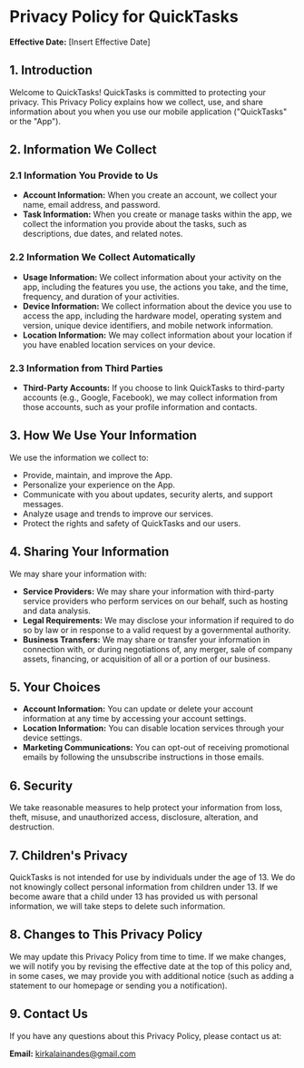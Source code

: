 # Privacy Policy for QuickTasks

**Effective Date:** [Insert Effective Date]

## 1. Introduction

Welcome to QuickTasks! QuickTasks is committed to protecting your privacy. This Privacy Policy explains how we collect, use, and share information about you when you use our mobile application ("QuickTasks" or the "App").

## 2. Information We Collect

### 2.1 Information You Provide to Us
- **Account Information:** When you create an account, we collect your name, email address, and password.
- **Task Information:** When you create or manage tasks within the app, we collect the information you provide about the tasks, such as descriptions, due dates, and related notes.

### 2.2 Information We Collect Automatically
- **Usage Information:** We collect information about your activity on the app, including the features you use, the actions you take, and the time, frequency, and duration of your activities.
- **Device Information:** We collect information about the device you use to access the app, including the hardware model, operating system and version, unique device identifiers, and mobile network information.
- **Location Information:** We may collect information about your location if you have enabled location services on your device.

### 2.3 Information from Third Parties
- **Third-Party Accounts:** If you choose to link QuickTasks to third-party accounts (e.g., Google, Facebook), we may collect information from those accounts, such as your profile information and contacts.

## 3. How We Use Your Information

We use the information we collect to:
- Provide, maintain, and improve the App.
- Personalize your experience on the App.
- Communicate with you about updates, security alerts, and support messages.
- Analyze usage and trends to improve our services.
- Protect the rights and safety of QuickTasks and our users.

## 4. Sharing Your Information

We may share your information with:
- **Service Providers:** We may share your information with third-party service providers who perform services on our behalf, such as hosting and data analysis.
- **Legal Requirements:** We may disclose your information if required to do so by law or in response to a valid request by a governmental authority.
- **Business Transfers:** We may share or transfer your information in connection with, or during negotiations of, any merger, sale of company assets, financing, or acquisition of all or a portion of our business.

## 5. Your Choices

- **Account Information:** You can update or delete your account information at any time by accessing your account settings.
- **Location Information:** You can disable location services through your device settings.
- **Marketing Communications:** You can opt-out of receiving promotional emails by following the unsubscribe instructions in those emails.

## 6. Security

We take reasonable measures to help protect your information from loss, theft, misuse, and unauthorized access, disclosure, alteration, and destruction.

## 7. Children's Privacy

QuickTasks is not intended for use by individuals under the age of 13. We do not knowingly collect personal information from children under 13. If we become aware that a child under 13 has provided us with personal information, we will take steps to delete such information.

## 8. Changes to This Privacy Policy

We may update this Privacy Policy from time to time. If we make changes, we will notify you by revising the effective date at the top of this policy and, in some cases, we may provide you with additional notice (such as adding a statement to our homepage or sending you a notification).

## 9. Contact Us

If you have any questions about this Privacy Policy, please contact us at:

**Email:** kirkalainandes@gmail.com  
